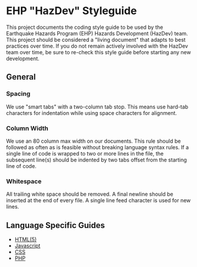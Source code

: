 EHP "HazDev" Styleguide
=======================

This project documents the coding style guide to be used by the Earthquake
Hazards Program (EHP) Hazards Development (HazDev) team. This project should be
considered a "living document" that adapts to best practices over time. If you
do not remain actively involved with the HazDev team over time, be sure to
re-check this style guide before starting any new development.

General
-------

### Spacing

We use "smart tabs"  with a two-column tab stop. This means use hard-tab
characters for indentation while using space characters for alignment.

### Column Width

We use an 80 column max width on our documents. This rule should be followed as
often as is feasible without breaking language syntax rules. If a single line of
code is wrapped to two or more lines in the file, the subsequent line(s) should
be indented by two tabs offset from the starting line of code.

### Whitespace

All trailing white space should be removed. A final newline should be inserted
at the end of every file. A single line feed character is used for new lines.

Language Specific Guides
------------------------

 + [HTML(5)](html/README.md)
 + [Javascript](Javascript.md)
 + [CSS](CSS.md)
 + [PHP](PHP.md)
